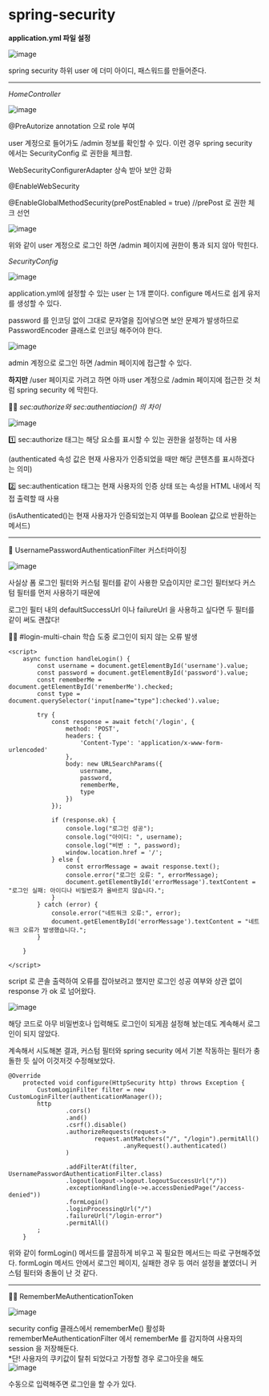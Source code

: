 # spring-security

**application.yml 파일 설정**

![image](https://github.com/user-attachments/assets/476ecd18-95dc-4a6f-a312-4a3ab29de908)


spring security 하위 user 에 더미 아이디, 패스워드를 만들어준다.

---

*HomeController*

![image](https://github.com/user-attachments/assets/36a557f3-3411-4ea2-85c3-d27598865871)

@PreAutorize annotation 으로 role 부여

user 계정으로 들어가도 /admin 정보를 확인할 수 있다. 이런 경우 spring security 에서는 SecurityConfig 로 권한을 체크함.

WebSecurityConfigurerAdapter 상속 받아 보안 강화

@EnableWebSecurity

@EnableGlobalMethodSecurity(prePostEnabled = true) //prePost 로 권한 체크 선언

![image](https://github.com/user-attachments/assets/71ec5f3c-2f63-4ac5-a292-7509c2b6acac)

위와 같이 user 계정으로 로그인 하면 /admin 페이지에 권한이 통과 되지 않아 막힌다.

*SecurityConfig*

![image](https://github.com/user-attachments/assets/eef4bb41-2eea-408a-941c-2634ce3f1093)

application.yml에 설정할 수 있는 user 는 1개 뿐이다. configure 메서드로 쉽게 유저를 생성할 수 있다.

password 를 인코딩 없이 그대로 문자열을 집어넣으면 보안 문제가 발생하므로 PasswordEncoder 클래스로 인코딩 해주어야 한다.

![image](https://github.com/user-attachments/assets/81a7c0c0-7d1e-40af-803c-c2da8b834ca2)

admin 계정으로 로그인 하면 /admin 페이지에 접근할 수 있다.

**하지만** /user 페이지로 가려고 하면 아까 user 계정으로 /admin 페이지에 접근한 것 처럼 spring security 에 막힌다.

🧑‍🏫
*sec:authorize와 sec:authentiacion() 의 차이*

![image](https://github.com/user-attachments/assets/05ada567-8b97-4f6a-91a0-e9ec5c1e4c38)

1️⃣ sec:authorize 태그는 해당 요소를 표시할 수 있는 권한을 설정하는 데 사용

(authenticated 속성 값은 현재 사용자가 인증되었을 때만 해당 콘텐츠를 표시하겠다는 의미)

2️⃣ sec:authentication 태그는 현재 사용자의 인증 상태 또는 속성을 HTML 내에서 직접 출력할 때 사용

(isAuthenticated()는 현재 사용자가 인증되었는지 여부를 Boolean 값으로 반환하는 메서드)

---

🌟 UsernamePasswordAuthenticationFilter 커스터마이징

![image](https://github.com/user-attachments/assets/d0774c67-ae6c-4b48-aaa5-d420cda73d24)

사실상 폼 로그인 필터와 커스텀 필터를 같이 사용한 모습이지만 로그인 필터보다 커스텀 필터를 먼저 사용하기 때문에

로그인 필터 내의 defaultSuccessUrl 이나 failureUrl 을 사용하고 싶다면 두 필터를 같이 써도 괜찮다!


🧑‍🏫 #login-multi-chain 학습 도중 로그인이 되지 않는 오류 발생

```
<script>
    async function handleLogin() {
        const username = document.getElementById('username').value;
        const password = document.getElementById('password').value;
        const rememberMe = document.getElementById('rememberMe').checked;
        const type = document.querySelector('input[name="type"]:checked').value;

        try {
            const response = await fetch('/login', {
                method: 'POST',
                headers: {
                    'Content-Type': 'application/x-www-form-urlencoded'
                },
                body: new URLSearchParams({
                    username,
                    password,
                    rememberMe,
                    type
                })
            });

            if (response.ok) {
                console.log("로그인 성공");
                console.log("아이디: ", username);
                console.log("비번 : ", password);
                window.location.href = '/';
            } else {
                const errorMessage = await response.text();
                console.error("로그인 오류: ", errorMessage);
                document.getElementById('errorMessage').textContent = "로그인 실패: 아이디나 비밀번호가 올바르지 않습니다.";
            }
        } catch (error) {
            console.error("네트워크 오류:", error);
            document.getElementById('errorMessage').textContent = "네트워크 오류가 발생했습니다.";
        }

    }

</script>
```

script 로 콘솔 출력하여 오류를 잡아보려고 했지만 로그인 성공 여부와 상관 없이 response 가 ok 로 넘어왔다.

![image](https://github.com/user-attachments/assets/c10868c2-af8a-4269-9f96-e2d4632b1194)

해당 코드로 아무 비밀번호나 입력해도 로그인이 되게끔 설정해 놨는데도 계속해서 로그인이 되지 않았다.

계속해서 시도해본 결과, 커스텀 필터와 spring security 에서 기본 작동하는 필터가 충돌한 듯 싶어 이것저것 수정해보았다.

```
@Override
    protected void configure(HttpSecurity http) throws Exception {
        CustomLoginFilter filter = new CustomLoginFilter(authenticationManager());
        http
                .cors()
                .and()
                .csrf().disable()
                .authorizeRequests(request->
                        request.antMatchers("/", "/login").permitAll()
                                .anyRequest().authenticated()
                )

                .addFilterAt(filter, UsernamePasswordAuthenticationFilter.class)
                .logout(logout->logout.logoutSuccessUrl("/"))
                .exceptionHandling(e->e.accessDeniedPage("/access-denied"))
                .formLogin()
                .loginProcessingUrl("/")
                .failureUrl("/login-error")
                .permitAll()
        ;
    }
```

위와 같이 formLogin() 메서드를 깔끔하게 비우고 꼭 필요한 메서드는 따로 구현해주었다. formLogin 메서드 안에서 로그인 페이지, 실패한 경우 등 여러 설정을 붙였더니 커스텀 필터와 충돌이 난 것 같다.

---
👨‍🏫 RememberMeAuthenticationToken

![image](https://github.com/user-attachments/assets/d3d2211a-8c75-4493-8513-ab1b0d764f06)

security config 클래스에서 rememberMe() 활성화</br>
rememberMeAuthenticationFilter 에서 rememberMe 를 감지하여 사용자의 session 을 저장해둔다.</br>
*단! 사용자의 쿠키값이 탈취 되었다고 가정할 경우 로그아웃을 해도</br>
![image](https://github.com/user-attachments/assets/c637a2e3-db65-4082-b61f-2b1db710ade6)

수동으로 입력해주면 로그인을 할 수가 있다.
